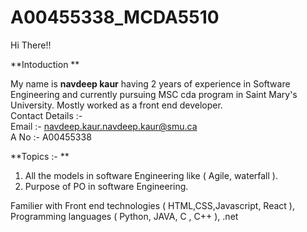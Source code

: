 # A00455338_MCDA5510
Hi There!!

**Intoduction **

My name is **navdeep kaur** having 2 years of experience in Software Engineering and currently pursuing MSC cda program in Saint Mary's University. Mostly worked as a front end developer. <br/>
Contact Details :- <br/>
Email :- navdeep.kaur.navdeep.kaur@smu.ca <br/>
A No :- A00455338 <br/>

**Topics :- ** <br/>

1. All the models in software Engineering like ( Agile, waterfall ). <br/>
2. Purpose of PO in software Engineering.<br/>

Familier with Front end technologies ( HTML,CSS,Javascript, React ), Programming languages ( Python, JAVA, C , C++ ), .net <br/>




